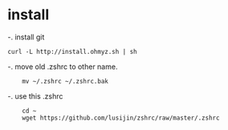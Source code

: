 # install

-. install git

```curl -L http://install.ohmyz.sh | sh```
        
-. move old .zshrc to other name.

        mv ~/.zshrc ~/.zshrc.bak
-. use this .zshrc

        cd ~
        wget https://github.com/lusijin/zshrc/raw/master/.zshrc

